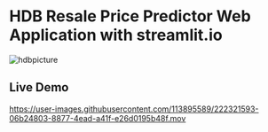 # HDB Resale Price Predictor Web Application with streamlit.io
![hdbpicture](https://user-images.githubusercontent.com/113895589/222364285-a336b681-a895-49ee-8fde-222ad9eec571.jpeg)

## Live Demo 
https://user-images.githubusercontent.com/113895589/222321593-06b24803-8877-4ead-a41f-e26d0195b48f.mov
